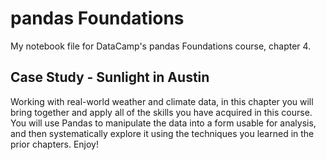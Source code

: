 # pandas Foundations


My notebook file for DataCamp's pandas Foundations course, chapter 4.

## Case Study - Sunlight in Austin

Working with real-world weather and climate data, in this chapter you will bring together and apply all of the skills you have acquired in this course. You will use Pandas to manipulate the data into a form usable for analysis, and then systematically explore it using the techniques you learned in the prior chapters. Enjoy!
